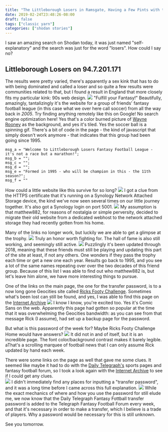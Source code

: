 ```yaml
---
title: "The Littleborough Losers in Ramsgate, Having a Few Pints with the Lads, Fantasy Football Since 1995, Rick's Footy Challenge, and Wayne Rooney the True Ledge"
date: 2019-02-24T23:48:26-08:00
draft: false
tags: ["classic yarn"]
categories: ["shodan stories"]
---
```


I saw an amazing search on Shodan today, it was just named "self-explanatory" and the search was just for the word "losers". How could I say no?

## Littleborough Losers on 94.7.201.171
The results were pretty varied, there's apparently a sex kink that has to do with being dominated and called a loser and so quite a few results were communities related to that, but I found a result in England that more closely fits my particular kink: 90s web design.
![](/images/100Days/Day52/firstlook.png)
"Fulfill your Fantasy!" Beautifully, amazingly, tantalizingly it's the website for a group of friends' fantasy football league (in this case what we over here call soccer) from all the way back in _2005_. Try finding anything remotely like this on Google! No search engine optimization here! Yes that's a color burned picture of [Wayne Rooney](https://en.wikipedia.org/wiki/Wayne_Rooney) as the background, and yes it's tiled. Yes the soccer ball is a spinning gif. There's a bit of code in the page - the kind of javascript that simply doesn't work anymore - that indicates that this group had been going since 1995.
```
msg_a = "Welcome to Littleborough Losers Fantasy Football League - it's not a race but a marathon!";
msg_b = "";
msg_c = "";
msg_d = "";
msg_e = "Formed in 1995 - who will be champion in this - the 11th season?";
msg_f = ""
```

How could a little website like this survive for so long?
![](/images/100Days/Day52/certificate.png)
I got a clue from the HTTPS certificate that it's running on a Synology Network Attached Storage device, the kind we've now seen several times on our little journey together. It's also got a Synology login on port 5001.
![](/images/100Days/Day52/synology.png)
My assumption is that matthew882, for reasons of nostalgia or simple perversity, decided to migrate their old website from a dedicated webhost to the network attached storage they had recently gotten from his home.  

Many of the links no longer work, but luckily we are able to get a glimpse at the trophy.
![](/images/100Days/Day52/trophy.png)
Truly an honor worth fighting for. The hall of fame is also still working, and seemingly still active.
![](/images/100Days/Day52/hall.png)
Puzzlingly it's been updated through 2018, meaning that these friends must still be playing and updating this part of the site at least, if not any others. One wonders if they pass the trophy each time or get a new one each year. Results go back to 1995, and you see a lot of the same names repeating over over the two decades of this friend group. Because of this list I was able to find out who matthew882 is, but let's leave him alone, we have more interesting things to pursue.

One of the links on the main page, the one for the transfer password, is to a now long gone Geocities site called [Ricks Footy Challenge](http://www.geocities.com/ricksfootychallenge/password.htm). Sometimes what's been lost can still be found, and yes, I was able to find this page on the [Internet Archive](https://web.archive.org/web/20040929004518/http://www.geocities.com/ricksfootychallenge/index.html)
![](/images/100Days/Day52/rickspassword.png)
I know I know, you're excited too. Yes it's Comic Sans on the web. Apparently this page had gotten so popular at the time that it was overwhelming the Geocities bandwidth: as you can see from that message Rick (I assume), had set up a backup page for the password.

But what is this password of the week for? Maybe Ricks Footy Challenge Home would have answers?
![](/images/100Days/Day52/footychallenge.png)
It did not in and of itself, but it is an incredible page. The font color/background contrast makes it barely legible. aThat's a scrolling marquee of football news that I can only assume Rick updated by hand each week.

There were some links on the page as well that gave me some clues. It seemed like maybe it had to do with the [Daily Telegraph's](https://en.wikipedia.org/wiki/Telegraph_Media_Group) sports pages and fantasy football forum, so I took a look again with the [Internet Archive](https://web.archive.org/web/20050917223011/http://www.fantasygames.telegraph.co.uk/portal/main.jhtml?grid=P9&view=GAMES) to see if I could get any clues.  
![](/images/100Days/Day52/telegraph.png)
I didn't immediately find any places for inputting a "transfer password", and it was a long time before I came across this full explanation.
![](/images/100Days/Day52/fiso.png)
While the exact mechanics of where and how you use the password for still elude me, we now know that the Daily Telegraph Fantasy Fottball transfer password is added to the Telegraph Fantasy Football Forum every week, and that it's necessary in order to make a transfer, which I believe is a trade of players. Why a password would be necessary for this is still unknown.

See you tomorrow.
